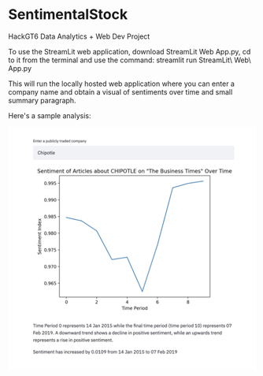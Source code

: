 # SentimentalStock
HackGT6 Data Analytics + Web Dev Project

To use the StreamLit web application, download StreamLit Web App.py, cd to it from the terminal and use the command:
                                     streamlit run StreamLit\ Web\ App.py

This will run the locally hosted web application where you can enter a company name and obtain a visual of sentiments over time and small summary paragraph. 

Here's a sample analysis:

![](Example.png)
